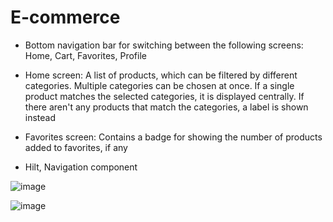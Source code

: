 # E-commerce

* Bottom navigation bar for switching between the following screens: Home, Cart, Favorites, Profile
* Home screen: A list of products, which can be filtered by different categories. Multiple categories can be chosen at once. If a single product matches the selected categories, it is displayed centrally. If there aren't any products that match the categories, a label is shown instead
* Favorites screen: Contains a badge for showing the number of products added to favorites, if any

* Hilt, Navigation component

![image](https://user-images.githubusercontent.com/57250076/221435461-9905b02b-f9d7-4c3f-9fd6-8a447e95365e.png)

![image](https://user-images.githubusercontent.com/57250076/221630116-74f7bbb1-7d71-482b-90f9-a108f2997133.png)

